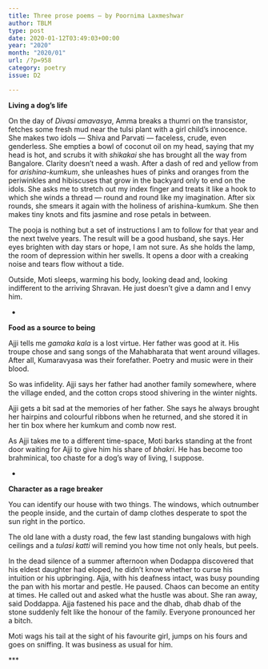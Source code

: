 ```yaml
---
title: Three prose poems – by Poornima Laxmeshwar
author: TBLM
type: post
date: 2020-01-12T03:49:03+00:00
year: "2020"
month: "2020/01"
url: /?p=958
category: poetry
issue: D2

---
```

**Living a dog’s life**

On the day of _Divasi amavasya_, Amma breaks a thumri on the transistor, fetches some fresh mud near the tulsi plant with a girl child&#8217;s innocence. She makes two idols — Shiva and Parvati — faceless, crude, even genderless. She empties a bowl of coconut oil on my head, saying that my head is hot, and scrubs it with _shikakai_ she has brought all the way from Bangalore. Clarity doesn&#8217;t need a wash. After a dash of red and yellow from for _arishina-kumkum_, she unleashes hues of pinks and oranges from the periwinkles and hibiscuses that grow in the backyard only to end on the idols. She asks me to stretch out my index finger and treats it like a hook to which she winds a thread — round and round like my imagination. After six rounds, she smears it again with the holiness of arishina-kumkum. She then makes tiny knots and fits jasmine and rose petals in between.

The pooja is nothing but a set of instructions I am to follow for that year and the next twelve years. The result will be a good husband, she says. Her eyes brighten with day stars or hope, I am not sure. As she holds the lamp, the room of depression within her swells. It opens a door with a creaking noise and tears flow without a tide.

Outside, Moti sleeps, warming his body, looking dead and, looking indifferent to the arriving Shravan. He just doesn&#8217;t give a damn and I envy him.

*

**Food as a source to being**

Ajji tells me _gamaka kala_ is a lost virtue. Her father was good at it. His troupe chose and sang songs of the Mahabharata that went around villages. After all, Kumaravyasa was their forefather. Poetry and music were in their blood.

So was infidelity. Ajji says her father had another family somewhere, where the village ended, and the cotton crops stood shivering in the winter nights.

Ajji gets a bit sad at the memories of her father. She says he always brought her hairpins and colourful ribbons when he returned, and she stored it in her tin box where her kumkum and comb now rest.

As Ajji takes me to a different time-space, Moti barks standing at the front door waiting for Ajji to give him his share of _bhakri_. He has become too brahminical, too chaste for a dog&#8217;s way of living, I suppose.

*

**Character as a rage breaker**

You can identify our house with two things. The windows, which outnumber the people inside, and the curtain of damp clothes desperate to spot the sun right in the portico.

The old lane with a dusty road, the few last standing bungalows with high ceilings and a _tulasi katti_ will remind you how time not only heals, but peels.

In the dead silence of a summer afternoon when Dodappa discovered that his eldest daughter had eloped, he didn&#8217;t know whether to curse his intuition or his upbringing. Ajja, with his deafness intact, was busy pounding the pan with his mortar and pestle. He paused. Chaos can become an entity at times. He called out and asked what the hustle was about. She ran away, said Doddappa. Ajja fastened his pace and the dhab, dhab dhab of the stone suddenly felt like the honour of the family. Everyone pronounced her a bitch.

Moti wags his tail at the sight of his favourite girl, jumps on his fours and goes on sniffing. It was business as usual for him.

\***
